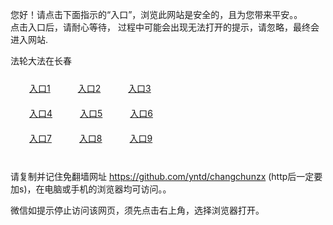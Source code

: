 您好！请点击下面指示的“入口”，浏览此网站是安全的，且为您带来平安。。 <br/>
点击入口后，请耐心等待， 过程中可能会出现无法打开的提示，请忽略，最终会进入网站. </br>

法轮大法在长春<br/>
<div style="padding:10px"><a style="margin:20px" target="_blank" href="https://d4o0ae9t9jvn2.cloudfront.net/2Qpsp?avohtkpu" id="ccLink1" rel="nofollow">入口1</a> <a target="_blank" style="margin:20px" href="https://d2mtnutel6gx3i.cloudfront.net/2Qpsp?lrazhso" id="ccLink2" rel="nofollow">入口2</a> <a style="margin:20px" target="_blank" href="https://d24um4ugcg03x7.cloudfront.net/2Qpsp?kawnyhmu" id="ccLink3" rel="nofollow">入口3</a></div>

<div style="padding:10px" ><a style="margin:20px" target="_blank" href="https://d4o0ae9t9jvn2.cloudfront.net/2Qpsp?avohtkpu" id="ccLink4" rel="nofollow">入口4</a> <a style="margin:20px" href="https://d2mtnutel6gx3i.cloudfront.net/2Qpsp?lrazhso" target="_blank" id="ccLink5" rel="nofollow">入口5</a> <a style="margin:20px" href="https://d24um4ugcg03x7.cloudfront.net/2Qpsp?kawnyhmu" target="_blank" id="ccLink6" rel="nofollow">入口6</a></div>

<div style="padding:10px"><a style="margin:20px" target="_blank" href="https://d4o0ae9t9jvn2.cloudfront.net/2Qpsp?avohtkpu" id="ccLink7" rel="nofollow">入口7</a> <a style="margin:20px" href="https://d2mtnutel6gx3i.cloudfront.net/2Qpsp?lrazhso" target="_blank" id="ccLink8" rel="nofollow">入口8</a> <a style="margin:20px" target="_blank" href="https://d24um4ugcg03x7.cloudfront.net/2Qpsp?kawnyhmu" id="ccLink9" rel="nofollow">入口9</a></div>

<br/>



请复制并记住免翻墙网址 https://github.com/yntd/changchunzx (http后一定要加s)，在电脑或手机的浏览器均可访问。。<br/>

微信如提示停止访问该网页，须先点击右上角，选择浏览器打开。
